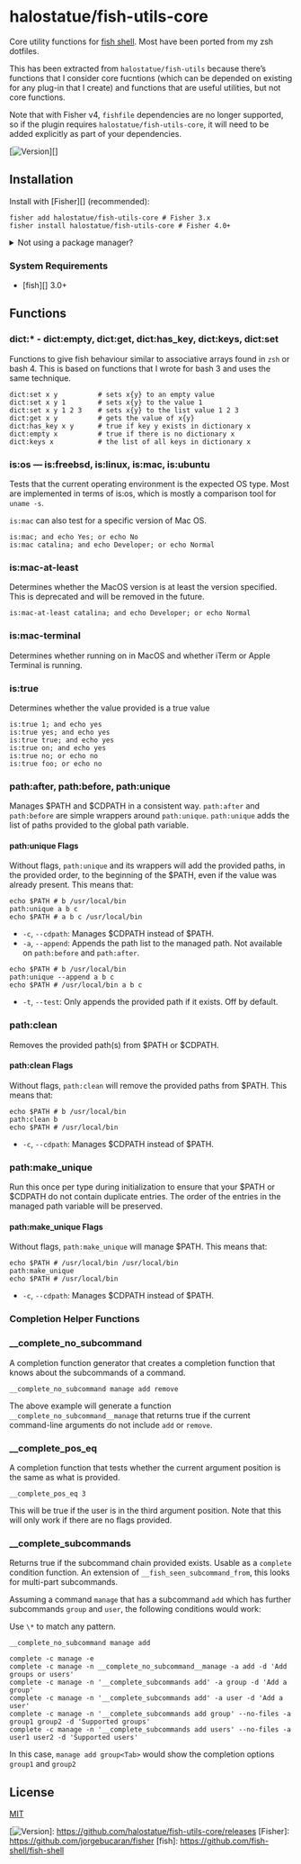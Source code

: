 # halostatue/fish-utils-core

Core utility functions for [fish shell][]. Most have been ported from my zsh
dotfiles.

This has been extracted from `halostatue/fish-utils` because there’s
functions that I consider core fucntions (which can be depended on existing
for any plug-in that I create) and functions that are useful utilities,
but not core functions.

Note that with Fisher v4, `fishfile` dependencies are no longer supported, so
if the plugin requires `halostatue/fish-utils-core`, it will need to be added
explicitly as part of your dependencies.

[![Version][]][]

## Installation

Install with [Fisher][] (recommended):

```fish
fisher add halostatue/fish-utils-core # Fisher 3.x
fisher install halostatue/fish-utils-core # Fisher 4.0+
```

<details>
<summary>Not using a package manager?</summary>

---

Copy `functions/*.fish` to your fish configuration directory preserving the
directory structure.

</details>

### System Requirements

- [fish][] 3.0+

## Functions

### dict:\* - dict:empty, dict:get, dict:has_key, dict:keys, dict:set

Functions to give fish behaviour similar to associative arrays found in `zsh`
or bash 4. This is based on functions that I wrote for bash 3 and uses the
same technique.

```fish
dict:set x y          # sets x{y} to an empty value
dict:set x y 1        # sets x{y} to the value 1
dict:set x y 1 2 3    # sets x{y} to the list value 1 2 3
dict:get x y          # gets the value of x{y}
dict:has_key x y      # true if key y exists in dictionary x
dict:empty x          # true if there is no dictionary x
dict:keys x           # the list of all keys in dictionary x
```

### is:os — is:freebsd, is:linux, is:mac, is:ubuntu

Tests that the current operating environment is the expected OS type. Most
are implemented in terms of is:os, which is mostly a comparison tool for
`uname -s`.

`is:mac` can also test for a specific version of Mac OS.

```fish
is:mac; and echo Yes; or echo No
is:mac catalina; and echo Developer; or echo Normal
```

### is:mac-at-least

Determines whether the MacOS version is at least the version specified. This
is deprecated and will be removed in the future.

```fish
is:mac-at-least catalina; and echo Developer; or echo Normal
```

### is:mac-terminal

Determines whether running on in MacOS and whether iTerm or Apple Terminal is
running.

### is:true

Determines whether the value provided is a true value

```fish
is:true 1; and echo yes
is:true yes; and echo yes
is:true true; and echo yes
is:true on; and echo yes
is:true no; or echo no
is:true foo; or echo no
```

### path:after, path:before, path:unique

Manages $PATH and $CDPATH in a consistent way. `path:after` and `path:before`
are simple wrappers around `path:unique`. `path:unique` adds the list of
paths provided to the global path variable.

#### path:unique Flags

Without flags, `path:unique` and its wrappers will add the provided paths, in
the provided order, to the beginning of the \$PATH, even if the value was
already present. This means that:

```fish
echo $PATH # b /usr/local/bin
path:unique a b c
echo $PATH # a b c /usr/local/bin
```

- `-c`, `--cdpath`: Manages $CDPATH instead of $PATH.
- `-a`, `--append`: Appends the path list to the managed path. Not available
  on `path:before` and `path:after`.

```fish
echo $PATH # b /usr/local/bin
path:unique --append a b c
echo $PATH # /usr/local/bin a b c
```

- `-t`, `--test`: Only appends the provided path if it exists. Off by default.

### path:clean

Removes the provided path(s) from $PATH or $CDPATH.

#### path:clean Flags

Without flags, `path:clean` will remove the provided paths from \$PATH. This
means that:

```fish
echo $PATH # b /usr/local/bin
path:clean b
echo $PATH # /usr/local/bin
```

- `-c`, `--cdpath`: Manages $CDPATH instead of $PATH.

### path:make_unique

Run this once per type during initialization to ensure that your $PATH or
$CDPATH do not contain duplicate entries. The order of the entries in the
managed path variable will be preserved.

#### path:make_unique Flags

Without flags, `path:make_unique` will manage \$PATH. This means that:

```fish
echo $PATH # /usr/local/bin /usr/local/bin
path:make_unique
echo $PATH # /usr/local/bin
```

- `-c`, `--cdpath`: Manages $CDPATH instead of $PATH.

### Completion Helper Functions

### __complete_no_subcommand

A completion function generator that creates a completion function that knows
about the subcommands of a command.

```fish
__complete_no_subcommand manage add remove
```

The above example will generate a function `__complete_no_subcommand__manage`
that returns true if the current command-line arguments do not include `add`
or `remove`.

### __complete_pos_eq

A completion function that tests whether the current argument position is the
same as what is provided.

```fish
__complete_pos_eq 3
```

This will be true if the user is in the third argument position. Note that
this will only work if there are no flags provided.

### __complete_subcommands

Returns true if the subcommand chain provided exists. Usable as a `complete`
condition function. An extension of `__fish_seen_subcommand_from`, this looks
for multi-part subcommands.

Assuming a command `manage` that has a subcommand `add` which has further
subcommands `group` and `user`, the following conditions would work:

Use `\*` to match any pattern.

```fish
__complete_no_subcommand manage add

complete -c manage -e
complete -c manage -n __complete_no_subcommand__manage -a add -d 'Add groups or users'
complete -c manage -n '__complete_subcommands add' -a group -d 'Add a group'
complete -c manage -n '__complete_subcommands add' -a user -d 'Add a user'
complete -c manage -n '__complete_subcommands add group' --no-files -a group1 group2 -d 'Supported groups'
complete -c manage -n '__complete_subcommands add users' --no-files -a user1 user2 -d 'Supported users'
```

In this case, `manage add group<Tab>` would show the completion options `group1` and `group2`

## License

[MIT](LICENCE.md)

[fish shell]: https://fishshell.com 'friendly interactive shell'
[version]: https://img.shields.io/github/tag/halostatue/fish-utils-core.svg?label=Version

[![Version][]]: https://github.com/halostatue/fish-utils-core/releases
[Fisher]: https://github.com/jorgebucaran/fisher
[fish]: https://github.com/fish-shell/fish-shell
